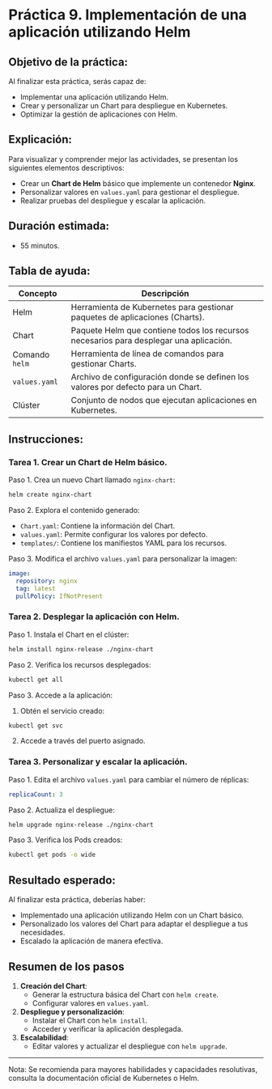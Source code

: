 # Práctica 9. Implementación de una aplicación utilizando Helm

## Objetivo de la práctica:

Al finalizar esta práctica, serás capaz de:

- Implementar una aplicación utilizando Helm.
- Crear y personalizar un Chart para despliegue en Kubernetes.
- Optimizar la gestión de aplicaciones con Helm.

## Explicación:

Para visualizar y comprender mejor las actividades, se presentan los siguientes elementos descriptivos:

- Crear un **Chart de Helm** básico que implemente un contenedor **Nginx**.
- Personalizar valores en `values.yaml` para gestionar el despliegue.
- Realizar pruebas del despliegue y escalar la aplicación.

## Duración estimada:

- 55 minutos.

## Tabla de ayuda:

| Concepto       | Descripción                                                                            |
| -------------- | -------------------------------------------------------------------------------------- |
| Helm           | Herramienta de Kubernetes para gestionar paquetes de aplicaciones (Charts).            |
| Chart          | Paquete Helm que contiene todos los recursos necesarios para desplegar una aplicación. |
| Comando `helm` | Herramienta de línea de comandos para gestionar Charts.                                |
| `values.yaml`  | Archivo de configuración donde se definen los valores por defecto para un Chart.       |
| Clúster        | Conjunto de nodos que ejecutan aplicaciones en Kubernetes.                             |

## Instrucciones:

### Tarea 1. Crear un Chart de Helm básico.

Paso 1. Crea un nuevo Chart llamado `nginx-chart`:

```bash
helm create nginx-chart
```

Paso 2. Explora el contenido generado:

- `Chart.yaml`: Contiene la información del Chart.
- `values.yaml`: Permite configurar los valores por defecto.
- `templates/`: Contiene los manifiestos YAML para los recursos.

Paso 3. Modifica el archivo `values.yaml` para personalizar la imagen:

```yaml
image:
  repository: nginx
  tag: latest
  pullPolicy: IfNotPresent
```

### Tarea 2. Desplegar la aplicación con Helm.

Paso 1. Instala el Chart en el clúster:

```bash
helm install nginx-release ./nginx-chart
```

Paso 2. Verifica los recursos desplegados:

```bash
kubectl get all
```

Paso 3. Accede a la aplicación:

1. Obtén el servicio creado:
  
  ```bash
  kubectl get svc
  ```

2. Accede a través del puerto asignado.

### Tarea 3. Personalizar y escalar la aplicación.

Paso 1. Edita el archivo `values.yaml` para cambiar el número de réplicas:

```yaml
replicaCount: 3
```

Paso 2. Actualiza el despliegue:

```bash
helm upgrade nginx-release ./nginx-chart
```

Paso 3. Verifica los Pods creados:

```bash
kubectl get pods -o wide
```

## Resultado esperado:

Al finalizar esta práctica, deberías haber:

- Implementado una aplicación utilizando Helm con un Chart básico.
- Personalizado los valores del Chart para adaptar el despliegue a tus necesidades.
- Escalado la aplicación de manera efectiva.

## Resumen de los pasos

1. **Creación del Chart**:
   - Generar la estructura básica del Chart con `helm create`.
   - Configurar valores en `values.yaml`.
2. **Despliegue y personalización**:
   - Instalar el Chart con `helm install`.
   - Acceder y verificar la aplicación desplegada.
3. **Escalabilidad**:
   - Editar valores y actualizar el despliegue con `helm upgrade`.

---

Nota: Se recomienda para mayores habilidades y capacidades resolutivas, consulta la documentación oficial de Kubernetes o Helm.
